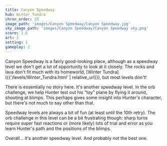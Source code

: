 ```yaml
---
title: Canyon Speedway
hub: Winter Tundra
chron_order: 25
image_path: 'images/Canyon Speedway/Canyon Speedway.jpg'
sky_image_path: 'images/Canyon Speedway/Canyon Speedway sky.png'
score: 1.6
art: 2
setting: 1
gameplay: 2
---
```

Canyon Speedway is a fairly good-looking place, although as a speedway level we don't get a lot of opportunity to look at it closely. The rocks and lava don't fit much with its homeworld, [Winter Tundra]({{'/levels/Winter_Tundra.html' | relative_url}}), but most levels don't!
<!--excerpt-->
There is essentially no story here. It's another speedway level. In the orb challenge, we help Hunter test out his "toy" plane by flying it around, shooting at blimps. This perhaps gives some insight into Hunter's character, but there's not much to say other than that.
<!--excerpt-->
Speedway levels are always a bit of fun (at least until the 10th retry). The orb challenge in this level can be a bit frustrating though: sharp turns require super fast reactions or (more likely) lots of trial and error as you learn Hunter's path and the positions of the blimps.
<!--excerpt-->
Overall... it's another speedway level. And probably not the best one.